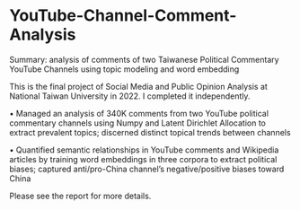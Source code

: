 # YouTube-Channel-Comment-Analysis
Summary: analysis of comments of two Taiwanese Political Commentary YouTube Channels using topic modeling and word embedding

This is the final project of Social Media and Public Opinion Analysis at National Taiwan University in 2022. I completed it independently.

•	Managed an analysis of 340K comments from two YouTube political commentary channels using Numpy and Latent Dirichlet Allocation to extract prevalent topics; discerned distinct topical trends between channels

•	Quantified semantic relationships in YouTube comments and Wikipedia articles by training word embeddings in three corpora to extract political biases; captured anti/pro-China channel’s negative/positive biases toward China

Please see the report for more details.


